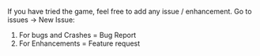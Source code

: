 If you have tried the game, feel free to add any issue / enhancement. 
Go to issues -> New Issue: 
1) For bugs and Crashes = Bug Report
2) For Enhancements = Feature request
